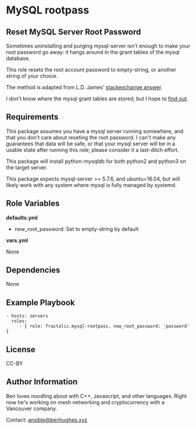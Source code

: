 MySQL rootpass
=========
Reset MySQL Server Root Password
---------

Sometimes uninstalling and purging mysql-server isn't enough to make your
root password go away: it hangs around in the grant tables of
the mysql database.

This role resets the root account password to empty-string,
or another string of your choice.

The method is adapted from L.D. James'
[stackexchange answer](https://askubuntu.com/a/766908/770922).

I don't know where the mysql grant tables are stored, but I hope to
[find out](https://superuser.com/questions/1276555/where-are-mysql-grant-tables-stored).

Requirements
------------

This package assumes you have a mysql server running somewhere, and that you
don't care about reseting the root password. I can't make any guarantees that
data will be safe, or that your mysql server will be in a usable state after
running this role; please consider it a last-ditch effort.

This package will install python-mysqldb for both python2 and python3
on the target server.

This package expects mysql-server >= 5.7.6, and ubuntu=16.04, but will likely
work with any system where mysql is fully managed by systemd.

Role Variables
--------------

**defaults.yml**

  * new_root_password: Set to empty-string by default

**vars.yml**

None

Dependencies
------------

None

Example Playbook
----------------

    - hosts: servers
      roles:
         - { role: fractalic.mysql-rootpass, new_root_password: 'password' }

License
-------

CC-BY

Author Information
------------------



Ben loves noodling about with C++, Javascript, and other languages. Right now
he's working on mesh networking and cryptocurrency with a Vancouver company.

Contact: [ansible@benhughes.xyz](mailto:ansible@benhughes.xyz)
